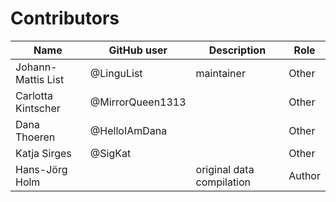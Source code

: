 # Contributors

Name               | GitHub user       | Description               | Role
---                | ---               | ---                       | ---
Johann-Mattis List | @LinguList        | maintainer                | Other
Carlotta Kintscher | @MirrorQueen1313  |                           | Other
Dana Thoeren       | @HelloIAmDana     |                           | Other
Katja Sirges       | @SigKat           |                           | Other
Hans-Jörg Holm     |                   | original data compilation | Author
